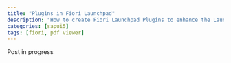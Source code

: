 ```yaml
---
title: "Plugins in Fiori Launchpad"
description: "How to create Fiori Launchpad Plugins to enhance the Launchpad or to access the events of Launchpad."
categories: [sapui5]
tags: [fiori, pdf viewer]
---
```

Post in progress
